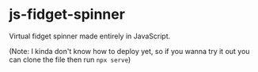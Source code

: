 # js-fidget-spinner
Virtual fidget spinner made entirely in JavaScript.

(Note: I kinda don't know how to deploy yet, so if you wanna try it out you can clone the file then run ```npx serve```)
